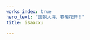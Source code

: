 ```yaml
---
works_index: true
hero_text: "面朝大海，春暖花开！"
title: isaacxu

---
```

<Hero :text="$page.frontmatter.hero_text" />
<WorksList />
